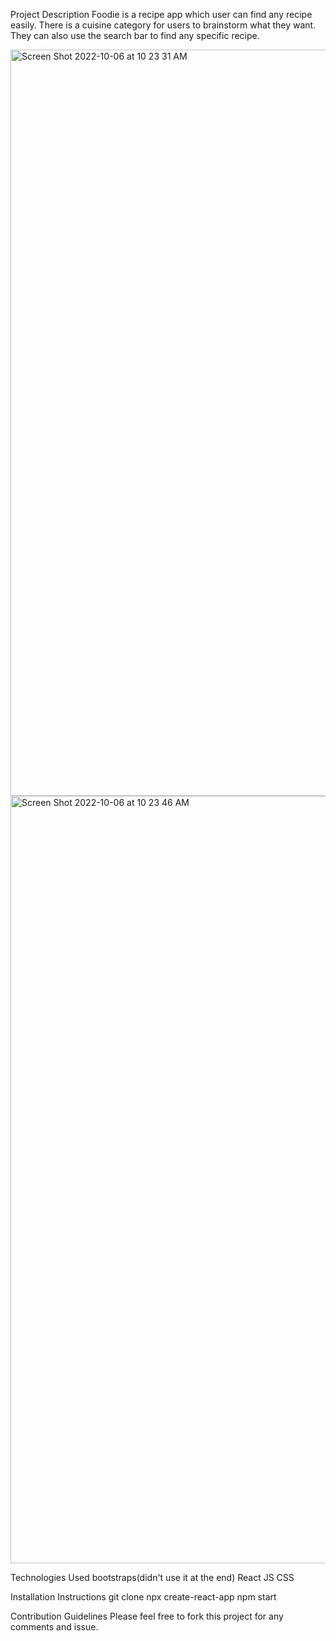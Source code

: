 Project Description
Foodie is a recipe app which user can find any recipe easily. There is a cuisine category for users to brainstorm what they want. They can also use the search bar to find any specific recipe.

<img width="1194" alt="Screen Shot 2022-10-06 at 10 23 31 AM" src="https://user-images.githubusercontent.com/111710630/194379101-e7acb3bc-b084-479b-a5bb-38624b065089.png">

<img width="1228" alt="Screen Shot 2022-10-06 at 10 23 46 AM" src="https://user-images.githubusercontent.com/111710630/194379135-bd7dd2ff-6bda-45d8-81ad-f67387a9e0b2.png">

Technologies Used
bootstraps(didn't use it at the end)
React JS
CSS

Installation Instructions
git clone
npx create-react-app
npm start

Contribution Guidelines
Please feel free to fork this project for any comments and issue.
